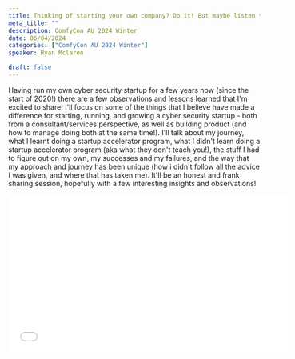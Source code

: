 ```yaml
---
title: Thinking of starting your own company? Do it! But maybe listen to this first
meta_title: ""
description: ComfyCon AU 2024 Winter
date: 06/04/2024
categories: ["ComfyCon AU 2024 Winter"]
speaker: Ryan Mclaren

draft: false
---
```

Having run my own cyber security startup for a few years now (since the start of 2020!) there are a few observations and lessons learned that I'm excited to share! I'll focus on some of the things that I believe have made a difference for starting, running, and growing a cyber security startup - both from a consultant/services perspective, as well as building product (and how to manage doing both at the same time!). I'll talk about my journey, what I learnt doing a startup accelerator program, what I didn't learn doing a startup accelerator program (aka what they don't teach you!), the stuff I had to figure out on my own, my successes and my failures, and the way that my approach and journey has been unique (how i didn't follow all the advice I was given, and where that has taken me). It'll be an honest and frank sharing session, hopefully with a few interesting insights and observations!

<iframe width="560" height="315" src="None" title="YouTube video player" frameborder="0" allow="accelerometer; autoplay; clipboard-write; encrypted-media; gyroscope; picture-in-picture; web-share" allowfullscreen></iframe>